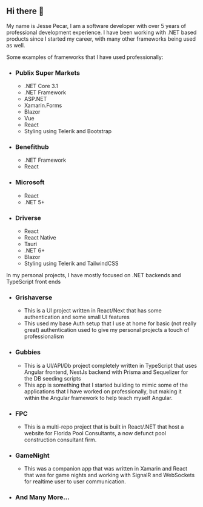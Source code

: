 ## Hi there 👋

My name is Jesse Pecar, I am a software developer with over 5 years of professional development experience. 
I have been working with .NET based products since I started my career, with many other frameworks being used as well.  

Some examples of frameworks that I have used professionally:

- ### Publix Super Markets
  - .NET Core 3.1
  - .NET Framework
  - ASP.NET
  - Xamarin.Forms
  - Blazor
  - Vue
  - React
  - Styling using Telerik and Bootstrap
- ### Benefithub
  - .NET Framework
  - React
- ### Microsoft
  - React
  - .NET 5+
- ### Driverse
  - React
  - React Native
  - Tauri
  - .NET 6+
  - Blazor
  - Styling using Telerik and TailwindCSS

In my personal projects, I have mostly focused on .NET backends and TypeScript front ends

- ### Grishaverse
  - This is a UI project written in React/Next that has some authentication and some small UI features
  - This used my base Auth setup that I use at home for basic (not really great) authentication used to give my personal projects a touch of professionalism
- ### Gubbies
  - This is a UI/API/Db project completely written in TypeScript that uses Angular frontend, NestJs backend with Prisma and Sequelizer for the DB seeding scripts
  - This app is something that I started building to mimic some of the applications that I have worked on professionally, but making it within the Angular framework to help teach myself Angular.
- ### FPC
  - This is a multi-repo project that is built in React/.NET that host a website for Florida Pool Consultants, a now defunct pool construction consultant firm.
- ### GameNight
  - This was a companion app that was written in Xamarin and React that was for game nights and working with SignalR and WebSockets for realtime user to user communication.
- ### And Many More...

<!--
**JessePecar/JessePecar** is a ✨ _special_ ✨ repository because its `README.md` (this file) appears on your GitHub profile.

Here are some ideas to get you started:

- 🔭 I’m currently working on ...
- 🌱 I’m currently learning ...
- 👯 I’m looking to collaborate on ...
- 🤔 I’m looking for help with ...
- 💬 Ask me about ...
- 📫 How to reach me: ...
- 😄 Pronouns: ...
- ⚡ Fun fact: ...
-->
